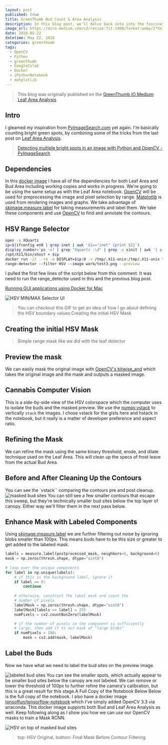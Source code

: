```yaml
---
layout: post
published: true
title: GreenThumb Bud Count & Area Analysis
description: In this blog post, we'll delve back into into the fascinating world of computer vision and image processing to detect and analyze buds in images. We'll walk through the code and techniques used to identify and label these buds with OpenCV and skimage.measure.
image_url: https://miro.medium.com/v2/resize:fit:1400/format:webp/1*XnISCjeCHef6koxRWiykOg.jpeg
date: 2018-05-22
datetime: May 22, 2018
categories: greenthumb
tags:
  - OpenCV
  - Python
  - greenthumb
  - GoogleColab
  - Docker
  - iPythonNotebook
  - matplotlib
---
```

> This blog was originally published on the [GreenThumb IO Medium](https://medium.com/greenthumbio) [Leaf Area Analysis](https://medium.com/greenthumbio/cannabis-bud-area-5ef7433e6f45).

## Intro
I gleamed my inspiration from [PyImageSearch.com](https://www.pyimagesearch.com/2016/10/31/detecting-multiple-bright-spots-in-an-image-with-python-and-opencv/) yet again. I'm basically counting bright green spots, by combining some of the tricks from the last post on [Leaf Area Analysis](/greenthumb/leaf-area).


> [Detecting multiple bright spots in an image with Python and OpenCV - PyImageSearch](https://www.pyimagesearch.com/2016/10/31/detecting-multiple-bright-spots-in-an-image-with-python-and-opencv/)


## Dependencies
In this [docker image](https://hub.docker.com/r/tonsoffun/tensorflow-notebook/) I have all of the dependencies for both Leaf Area and Bud Area including working copies and works in progress. We're going to be using the same setup as with the Leaf Area notebook. [OpenCV](https://opencv.org/) will be used for preprocessing the image and pixel selection by range. [Matplotlib](https://matplotlib.org/) is used from rendering images and graphs. We take advantage of [skimage.measure.label]() for taking measurements and label them. We take these components and use [OpenCV](https://opencv.org/) to find and annotate the contours.

## HSV Range Selector
```bash
open -a XQuartz
ip=$(ifconfig en0 | grep inet | awk '$1=="inet" {print $2}')
display_number=`ps -ef | grep "Xquartz :\d" | grep -v xinit | awk '{ print $9; }'`
/opt/X11/bin/xhost + $ip
docker run -it --rm -e DISPLAY=$ip:0 -v /tmp/.X11-unix:/tmp/.X11-unix tensorflow-notebook /bin/bash
range-detector --filter HSV --image work/test3.png --preview
```
I pulled the first few lines of the script below from this comment. It was need to run the range_detector used in this and the previous blog post.

[Running GUI applications using Docker for Mac](https://sourabhbajaj.com/blog/2017/02/07/gui-applications-docker-mac/)

![HSV MIN/MAX Selector UI](https://miro.medium.com/v2/resize:fit:4800/1*Oh0cwcXTqkSwsoWnSAvnPg.gif)
> You can checkout this GIF to get an idea of how I go about defining the HSV boundary values.Creating the initial HSV Mask

## Creating the initial HSV Mask
<script src="https://gist.github.com/TonsOfFun/f9fa0998e670db0c76d2446fc5943b9a.js"></script>
> Simple range mask like we did with the leaf detector 

## Preview the mask
We can easily mask the original image with [OpenCV's bitwise_and](https://docs.opencv.org/3.3.0/d2/de8/group__core__array.html#ga60b4d04b251ba5eb1392c34425497e14) which takes the original image and the mask and outputs a masked image.
<script src="https://gist.github.com/TonsOfFun/73d6d3272873a139b9a8c807b8602a79.js"></script>

## Cannabis Computer Vision
This is a side-by-side view of the HSV colorspace which the computer uses to isolate the buds and the masked preview. We use the [numpy.vstack](https://docs.scipy.org/doc/numpy/reference/generated/numpy.vstack.html) to vertically `stack` the images. I chose vstack for the gists here and hstack in the notebook, but it really is a matter of developer preference and aspect ratio.
<script src="https://gist.github.com/TonsOfFun/71466a09755331778c45e8b72139cf9f.js"></script>

## Refining the Mask
We can refine the mask using the same binary threshold, erode, and dilate technique used on the Leaf Area. This will clean up the specs of frost leave from the actual Bud Area.
<script src="https://gist.github.com/TonsOfFun/2bd2592db3c82bb6e211aa37e74ccbc9.js"></script>

## Before and After Cleaning Up the Contours
You can see the `vstack`` comparing the contours pre and post cleanup.
![masked bud sites](https://miro.medium.com/v2/resize:fit:720/format:webp/1*j5aAUIw4jVJBDAJa6xfJ4A.jpeg)
You can still see a few smaller contours that escape this sweep, but they're technically smaller bud sites below the top layer of canopy. Either way we'll filter them in the next pass below.

## Enhance Mask with Labeled Components
Using [skimage.measure.label](http://scikit-image.org/docs/dev/api/skimage.measure.html#skimage.measure.label) we are further filtering out noise by ignoring blobs smaller than 100px. This means buds have to be this size or greater to get added to the labeled mask.

```python
labels = measure.label(postprocessed_mask, neighbors=8, background=0)
mask = np.zeros(thresh.shape, dtype="uint8")
 
# loop over the unique components
for label in np.unique(labels):
	# if this is the background label, ignore it
	if label == 0:
		continue
 
	# otherwise, construct the label mask and count the
	# number of pixels 
	labelMask = np.zeros(thresh.shape, dtype="uint8")
	labelMask[labels == label] = 255
	numPixels = cv2.countNonZero(labelMask)

	# if the number of pixels in the component is sufficiently
	# large, then add it to our mask of "large blobs"
	if numPixels > 100:
		mask = cv2.add(mask, labelMask)
```

## Label the Buds
Now we have what we need to label the bud sites on the preview image.
<script src="https://gist.github.com/TonsOfFun/388d663dd4a1af33e1419dfedf65c5d3.js"></script>
![labeled bud sites](https://miro.medium.com/v2/resize:fit:720/format:webp/1*tlrMzrMBYCTLYVW9bFmpvQ.jpeg)
You can see the smaller spots, which actually appear to be smaller bud sites below the canopy are not labeled. We can remove or lower the threshold of 100px to further refine the camera's calibration, but this is a great result for this stage.A Full Copy of the Notebook Below
Below is the full copy of the notebook. I also have a docker image [tonsoffun/tensorflow-notebook](https://hub.docker.com/r/tonsoffun/tensorflow-notebook/) which I've simply added OpenCV 3.3 via anaconda. This docker image supports both Bud and Leaf Area Analysis as well. Keep following along as I show you how we can use our OpenCV masks to train a Mask RCNN.

<script src="https://gist.github.com/TonsOfFun/09d62185e836375d358e54cc7f38e4bf.js"></script>

![HSV on top of masked bud sites](https://miro.medium.com/v2/resize:fit:720/format:webp/1*XnISCjeCHef6koxRWiykOg.jpeg)
> top: HSV Original, bottom: Final Mask Before Contour Filtering
